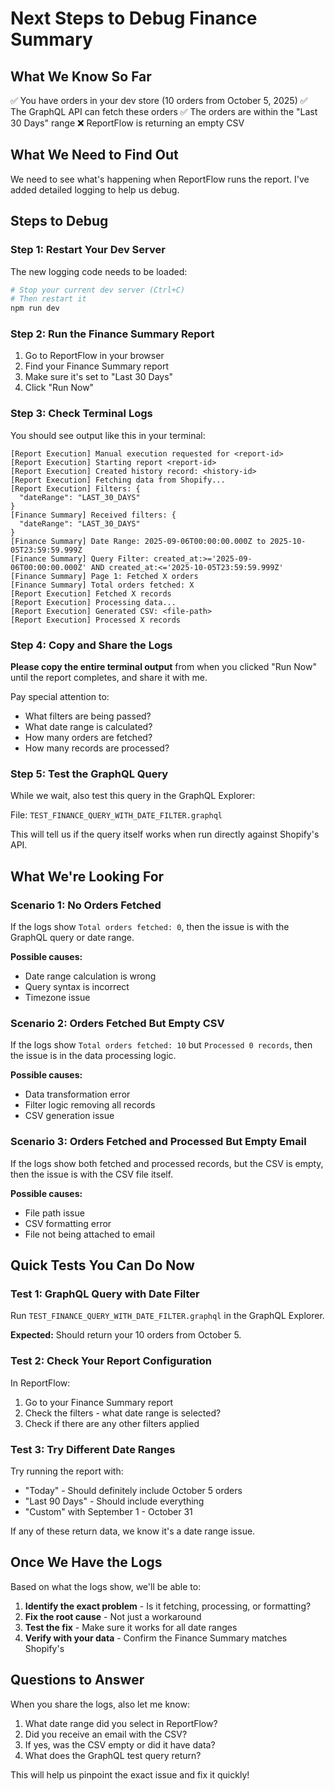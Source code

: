# Next Steps to Debug Finance Summary

## What We Know So Far

✅ You have orders in your dev store (10 orders from October 5, 2025)
✅ The GraphQL API can fetch these orders
✅ The orders are within the "Last 30 Days" range
❌ ReportFlow is returning an empty CSV

## What We Need to Find Out

We need to see what's happening when ReportFlow runs the report. I've added detailed logging to help us debug.

## Steps to Debug

### Step 1: Restart Your Dev Server

The new logging code needs to be loaded:

```bash
# Stop your current dev server (Ctrl+C)
# Then restart it
npm run dev
```

### Step 2: Run the Finance Summary Report

1. Go to ReportFlow in your browser
2. Find your Finance Summary report
3. Make sure it's set to "Last 30 Days"
4. Click "Run Now"

### Step 3: Check Terminal Logs

You should see output like this in your terminal:

```
[Report Execution] Manual execution requested for <report-id>
[Report Execution] Starting report <report-id>
[Report Execution] Created history record: <history-id>
[Report Execution] Fetching data from Shopify...
[Report Execution] Filters: {
  "dateRange": "LAST_30_DAYS"
}
[Finance Summary] Received filters: {
  "dateRange": "LAST_30_DAYS"
}
[Finance Summary] Date Range: 2025-09-06T00:00:00.000Z to 2025-10-05T23:59:59.999Z
[Finance Summary] Query Filter: created_at:>='2025-09-06T00:00:00.000Z' AND created_at:<='2025-10-05T23:59:59.999Z'
[Finance Summary] Page 1: Fetched X orders
[Finance Summary] Total orders fetched: X
[Report Execution] Fetched X records
[Report Execution] Processing data...
[Report Execution] Generated CSV: <file-path>
[Report Execution] Processed X records
```

### Step 4: Copy and Share the Logs

**Please copy the entire terminal output** from when you clicked "Run Now" until the report completes, and share it with me.

Pay special attention to:
- What filters are being passed?
- What date range is calculated?
- How many orders are fetched?
- How many records are processed?

### Step 5: Test the GraphQL Query

While we wait, also test this query in the GraphQL Explorer:

File: `TEST_FINANCE_QUERY_WITH_DATE_FILTER.graphql`

This will tell us if the query itself works when run directly against Shopify's API.

## What We're Looking For

### Scenario 1: No Orders Fetched
If the logs show `Total orders fetched: 0`, then the issue is with the GraphQL query or date range.

**Possible causes:**
- Date range calculation is wrong
- Query syntax is incorrect
- Timezone issue

### Scenario 2: Orders Fetched But Empty CSV
If the logs show `Total orders fetched: 10` but `Processed 0 records`, then the issue is in the data processing logic.

**Possible causes:**
- Data transformation error
- Filter logic removing all records
- CSV generation issue

### Scenario 3: Orders Fetched and Processed But Empty Email
If the logs show both fetched and processed records, but the CSV is empty, then the issue is with the CSV file itself.

**Possible causes:**
- File path issue
- CSV formatting error
- File not being attached to email

## Quick Tests You Can Do Now

### Test 1: GraphQL Query with Date Filter

Run `TEST_FINANCE_QUERY_WITH_DATE_FILTER.graphql` in the GraphQL Explorer.

**Expected:** Should return your 10 orders from October 5.

### Test 2: Check Your Report Configuration

In ReportFlow:
1. Go to your Finance Summary report
2. Check the filters - what date range is selected?
3. Check if there are any other filters applied

### Test 3: Try Different Date Ranges

Try running the report with:
- "Today" - Should definitely include October 5 orders
- "Last 90 Days" - Should include everything
- "Custom" with September 1 - October 31

If any of these return data, we know it's a date range issue.

## Once We Have the Logs

Based on what the logs show, we'll be able to:

1. **Identify the exact problem** - Is it fetching, processing, or formatting?
2. **Fix the root cause** - Not just a workaround
3. **Test the fix** - Make sure it works for all date ranges
4. **Verify with your data** - Confirm the Finance Summary matches Shopify's

## Questions to Answer

When you share the logs, also let me know:

1. What date range did you select in ReportFlow?
2. Did you receive an email with the CSV?
3. If yes, was the CSV empty or did it have data?
4. What does the GraphQL test query return?

This will help us pinpoint the exact issue and fix it quickly!

